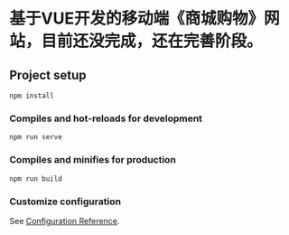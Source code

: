 # 基于VUE开发的移动端《商城购物》网站，目前还没完成，还在完善阶段。

## Project setup
```
npm install
```

### Compiles and hot-reloads for development
```
npm run serve
```

### Compiles and minifies for production
```
npm run build
```

### Customize configuration
See [Configuration Reference](https://cli.vuejs.org/config/).
